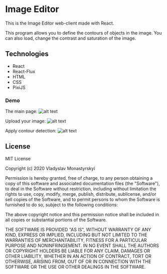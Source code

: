 # Image Editor

This is the Image Editor web-client made with React.  

This program allows you to define the contours of objects in the image. You can also load, change the contrast and saturation of the image.

## Technologies

- React  
- React-Flux  
- HTML  
- CSS
- PixiJS

### Demo

The main page:
![alt text](https://i.yapx.ru/Ia2Wr.png)

Upload your image:
![alt text](https://i.imgur.com/ESXIeMq.png)

Apply contour detection:
![alt text](https://i.imgur.com/Mr5Re16.png)

## License

MIT License

Copyright (c) 2020 Vladyslav Monastyrskyi

Permission is hereby granted, free of charge, to any person obtaining a copy
of this software and associated documentation files (the "Software"), to deal
in the Software without restriction, including without limitation the rights
to use, copy, modify, merge, publish, distribute, sublicense, and/or sell
copies of the Software, and to permit persons to whom the Software is
furnished to do so, subject to the following conditions:

The above copyright notice and this permission notice shall be included in all
copies or substantial portions of the Software.

THE SOFTWARE IS PROVIDED "AS IS", WITHOUT WARRANTY OF ANY KIND, EXPRESS OR
IMPLIED, INCLUDING BUT NOT LIMITED TO THE WARRANTIES OF MERCHANTABILITY,
FITNESS FOR A PARTICULAR PURPOSE AND NONINFRINGEMENT. IN NO EVENT SHALL THE
AUTHORS OR COPYRIGHT HOLDERS BE LIABLE FOR ANY CLAIM, DAMAGES OR OTHER
LIABILITY, WHETHER IN AN ACTION OF CONTRACT, TORT OR OTHERWISE, ARISING FROM,
OUT OF OR IN CONNECTION WITH THE SOFTWARE OR THE USE OR OTHER DEALINGS IN THE
SOFTWARE.
